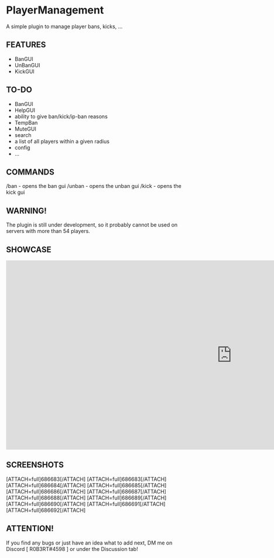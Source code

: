 # PlayerManagement
A simple plugin to manage player bans, kicks, ...

## FEATURES

- BanGUI
- UnBanGUI
- KickGUI

## TO-DO

- BanGUI
- HelpGUI
- ability to give ban/kick/ip-ban reasons
- TempBan
- MuteGUI
- search
- a list of all players within a given radius
- config
- ...

## COMMANDS

/ban - opens the ban gui
/unban - opens the unban gui
/kick - opens the kick gui

## WARNING!

The plugin is still under development, so it probably cannot be used on servers with more than 54 players.

## SHOWCASE

<iframe width="1231" height="517" src="https://www.youtube.com/embed/j2V4qilExNU" title="YouTube video player" frameborder="0" allow="accelerometer; autoplay; clipboard-write; encrypted-media; gyroscope; picture-in-picture" allowfullscreen></iframe>

## SCREENSHOTS

[ATTACH=full]686683[/ATTACH] [ATTACH=full]686683[/ATTACH] [ATTACH=full]686684[/ATTACH] [ATTACH=full]686685[/ATTACH] [ATTACH=full]686686[/ATTACH] [ATTACH=full]686687[/ATTACH] [ATTACH=full]686688[/ATTACH] [ATTACH=full]686689[/ATTACH] [ATTACH=full]686690[/ATTACH] [ATTACH=full]686691[/ATTACH] [ATTACH=full]686692[/ATTACH]

## ATTENTION!

If you find any bugs or just have an idea what to add next, DM me on Discord [ R0B3RT#4598 ] or under the Discussion tab!

